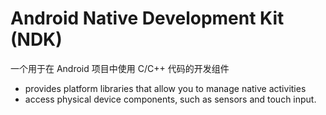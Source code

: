 # Android Native Development Kit (NDK)

一个用于在 Android 项目中使用 C/C++ 代码的开发组件  
* provides platform libraries that allow you to manage native activities
* access physical device components, such as sensors and touch input. 

